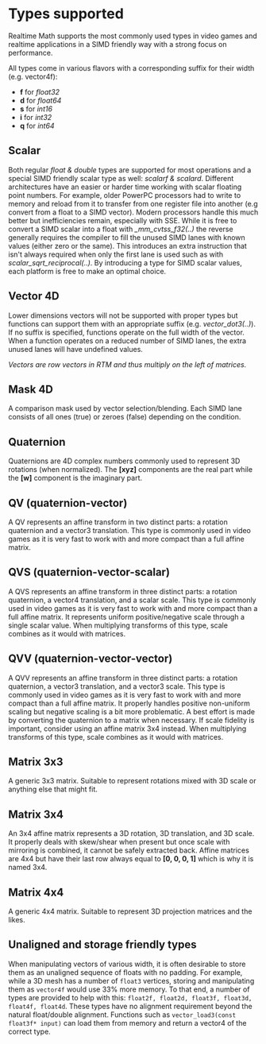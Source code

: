 # Types supported

Realtime Math supports the most commonly used types in video games and realtime applications in a SIMD friendly way with a strong focus on performance.

All types come in various flavors with a corresponding suffix for their width (e.g. vector4f):

*  **f** for *float32*
*  **d** for *float64*
*  **s** for *int16*
*  **i** for *int32*
*  **q** for *int64*

## Scalar

Both regular *float & double* types are supported for most operations and a special SIMD friendly scalar type as well: *scalarf & scalard*. Different architectures have an easier or harder time working with scalar floating point numbers. For example, older PowerPC processors had to write to memory and reload from it to transfer from one register file into another (e.g convert from a float to a SIMD vector). Modern processors handle this much better but inefficiencies remain, especially with SSE. While it is free to convert a SIMD scalar into a float with *_mm_cvtss_f32(..)* the reverse generally requires the compiler to fill the unused SIMD lanes with known values (either zero or the same). This introduces an extra instruction that isn't always required when only the first lane is used such as with *scalar_sqrt_reciprocal(..)*. By introducing a type for SIMD scalar values, each platform is free to make an optimal choice.

## Vector 4D

Lower dimensions vectors will not be supported with proper types but functions can support them with an appropriate suffix (e.g. *vector_dot3(..)*). If no suffix is specified, functions operate on the full width of the vector. When a function operates on a reduced number of SIMD lanes, the extra unused lanes will have undefined values.

*Vectors are row vectors in RTM and thus multiply on the left of matrices.*

## Mask 4D

A comparison mask used by vector selection/blending. Each SIMD lane consists of all ones (true) or zeroes (false) depending on the condition.

## Quaternion

Quaternions are 4D complex numbers commonly used to represent 3D rotations (when normalized). The **[xyz]** components are the real part while the **[w]** component is the imaginary part.

## QV (quaternion-vector)

A QV represents an affine transform in two distinct parts: a rotation quaternion and a vector3 translation. This type is commonly used in video games as it is very fast to work with and more compact than a full affine matrix.

## QVS (quaternion-vector-scalar)

A QVS represents an affine transform in three distinct parts: a rotation quaternion, a vector4 translation, and a scalar scale. This type is commonly used in video games as it is very fast to work with and more compact than a full affine matrix. It represents uniform positive/negative scale through a single scalar value. When multiplying transforms of this type, scale combines as it would with matrices.

## QVV (quaternion-vector-vector)

A QVV represents an affine transform in three distinct parts: a rotation quaternion, a vector3 translation, and a vector3 scale. This type is commonly used in video games as it is very fast to work with and more compact than a full affine matrix. It properly handles positive non-uniform scaling but negative scaling is a bit more problematic. A best effort is made by converting the quaternion to a matrix when necessary. If scale fidelity is important, consider using an affine matrix 3x4 instead. When multiplying transforms of this type, scale combines as it would with matrices.

## Matrix 3x3

A generic 3x3 matrix. Suitable to represent rotations mixed with 3D scale or anything else that might fit.

## Matrix 3x4

An 3x4 affine matrix represents a 3D rotation, 3D translation, and 3D scale. It properly deals with skew/shear when present but once scale with mirroring is combined, it cannot be safely extracted back. Affine matrices are 4x4 but have their last row always equal to **[0, 0, 0, 1]** which is why it is named 3x4.

## Matrix 4x4

A generic 4x4 matrix. Suitable to represent 3D projection matrices and the likes.

## Unaligned and storage friendly types

When manipulating vectors of various width, it is often desirable to store them as an unaligned sequence of floats with no padding. For example, while a 3D mesh has a number of `float3` vertices, storing and manipulating them as `vector4f` would use 33% more memory. To that end, a number of types are provided to help with this: `float2f, float2d, float3f, float3d, float4f, float4d`. These types have no alignment requirement beyond the natural float/double alignment. Functions such as `vector_load3(const float3f* input)` can load them from memory and return a vector4 of the correct type.
